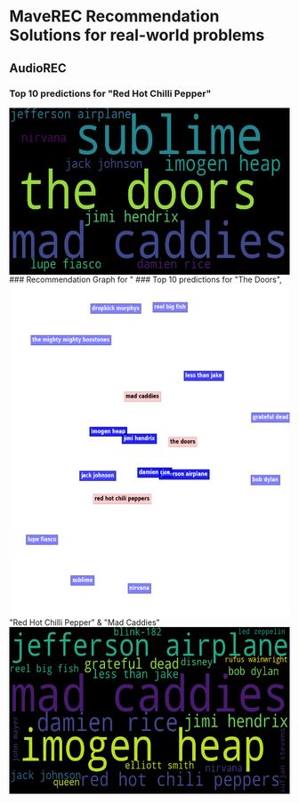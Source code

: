 # MaveREC Recommendation Solutions for real-world problems

## AudioREC
### Top 10 predictions for "Red Hot Chilli Pepper"
<img style="float:left;" src="AudioREC/images/red hot chili peppers-k10-test_pred.png" width=600 height=300 align='center'>
### Recommendation Graph for "
<img style="float:right;" src="AudioREC/images/graph-my.png.png" width=600 height=600>
### Top 10 predictions for "The Doors", "Red Hot Chilli Pepper" & "Mad Caddies"
<img style="float:left;" src="AudioREC/images/the doors-k20-test2.png" width=600 height=300 align='center'>